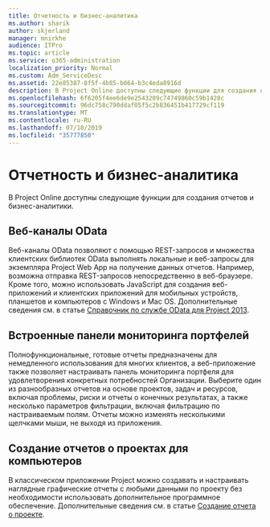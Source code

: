 ```yaml
---
title: Отчетность и бизнес-аналитика
ms.author: sharik
author: skjerland
manager: mnirkhe
audience: ITPro
ms.topic: article
ms.service: o365-administration
localization_priority: Normal
ms.custom: Adm_ServiceDesc
ms.assetid: 22e85387-8f5f-4b85-b064-b3c4eda8916d
description: В Project Online доступны следующие функции для создания отчетов и бизнес-аналитики.
ms.openlocfilehash: 6f6205f4ee6de9e2543209c74749860c59b1428c
ms.sourcegitcommit: 96dc758c790ddaf05f5c2b836451b417729cf119
ms.translationtype: MT
ms.contentlocale: ru-RU
ms.lasthandoff: 07/18/2019
ms.locfileid: "35777850"
---
```

# <a name="reporting-and-business-intelligence"></a>Отчетность и бизнес-аналитика

В Project Online доступны следующие функции для создания отчетов и бизнес-аналитики.
  
## <a name="odata-feeds"></a>Веб-каналы OData
<a name="bkmk_ODataFeeds"> </a>

Веб-каналы OData позволяют с помощью REST-запросов и множества клиентских библиотек OData выполнять локальные и веб-запросы для экземпляра Project Web App на получение данных отчетов. Например, возможна отправка REST-запросов непосредственно в веб-браузере. Кроме того, можно использовать JavaScript для создания веб-приложений и клиентских приложений для мобильных устройств, планшетов и компьютеров с Windows и Mac OS. Дополнительные сведения см. в статье [Справочник по службе OData для Project 2013](http://go.microsoft.com/fwlink/?LinkID=823655&amp;clcid=0x409).
  
## <a name="out-of-the-box-portfolio-dashboards"></a>Встроенные панели мониторинга портфелей
<a name="bkmk_OutOfTheBoxPortfolioDashboards"> </a>

Полнофункциональные, готовые отчеты предназначены для немедленного использования для многих клиентов, а веб-приложение также позволяет настраивать панель мониторинга портфеля для удовлетворения конкретных потребностей Организации. Выберите один из разнообразных отчетов на основе проектов, задач и ресурсов, включая проблемы, риски и отчеты о конечных результатах, а также несколько параметров фильтрации, включая фильтрацию по настраиваемым полям. Отчеты можно изменять несколькими щелчками мыши, не выходя из приложения. 
  
## <a name="project-desktop-reporting"></a>Создание отчетов о проектах для компьютеров
<a name="bkmk_ProjectDesktopReporting"> </a>

В классическом приложении Project можно создавать и настраивать наглядные графические отчеты с любыми данными по проекту без необходимости использовать дополнительное программное обеспечение. Дополнительные сведения см. в статье [Создание отчета о проекте](http://go.microsoft.com/fwlink/?LinkID=823657&amp;clcid=0x409).
  

